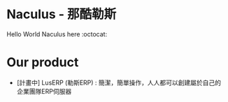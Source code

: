 # Naculus - 那酷勒斯
Hello World Naculus here :octocat:

# Our product
- [計畫中] LusERP (勒斯ERP) : 簡潔，簡單操作，人人都可以創建屬於自己的企業團隊ERP伺服器


<!--

**Here are some ideas to get you started:**

🙋‍♀️ A short introduction - what is your organization all about?
🌈 Contribution guidelines - how can the community get involved?
👩‍💻 Useful resources - where can the community find your docs? Is there anything else the community should know?
🍿 Fun facts - what does your team eat for breakfast?
🧙 Remember, you can do mighty things with the power of [Markdown](https://docs.github.com/github/writing-on-github/getting-started-with-writing-and-formatting-on-github/basic-writing-and-formatting-syntax)
-->
